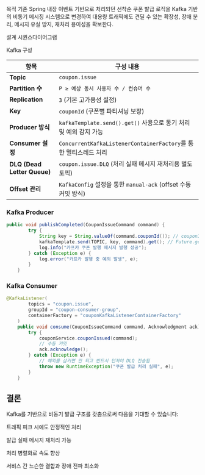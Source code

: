 목적
기존 Spring 내장 이벤트 기반으로 처리되던 선착순 쿠폰 발급 로직을 Kafka 기반의 비동기 메시징 시스템으로 변경하여 대용량 트래픽에도 견딜 수 있는 확장성, 장애 분리, 메시지 유실 방지, 재처리 용이성을 확보한다.


설계 시퀀스다이어그램



Kafka 구성

| 항목              | 구성 내용 |
|-------------------|-----------|
| **Topic**         | `coupon.issue` |
| **Partition 수**  | `P ≥ 예상 동시 사용자 수 / 컨슈머 수` |
| **Replication**   | `3` (기본 고가용성 설정) |
| **Key**           | `couponId` (쿠폰별 파티셔닝 보장) |
| **Producer 방식** | `kafkaTemplate.send().get()` 사용으로 동기 처리 및 예외 감지 가능 |
| **Consumer 설정** | `ConcurrentKafkaListenerContainerFactory`를 통한 멀티스레드 처리 |
| **DLQ (Dead Letter Queue)** | `coupon.issue.DLQ` (처리 실패 메시지 재처리용 별도 토픽) |
| **Offset 관리**   | `KafkaConfig` 설정을 통한 `manual-ack` (offset 수동 커밋 방식) |

### Kafka Producer
```java
public void publishCompleted(CouponIssueCommand command) {
        try {
            String key = String.valueOf(command.couponId()); // couponId 기준 파티션
            kafkaTemplate.send(TOPIC, key, command).get(); // Future.get()으로 대기
            log.info("카프카 쿠폰 발행 메시지 발행 성공");
        } catch (Exception e) {
            log.error("카프카 발행 중 예외 발생", e);
        }
    }
```
### Kafka Consumer
```java
@KafkaListener(
        topics = "coupon.issue",
        groupId = "coupon-consumer-group",
        containerFactory = "couponKafkaListenerContainerFactory"
    )
    public void consume(CouponIssueCommand command, Acknowledgment ack) {
        try {
            couponService.couponIssued(command);
            // 수동 커밋
            ack.acknowledge();
        } catch (Exception e) {
            // 예외를 삼키면 안 되고 반드시 던져야 DLQ 전송됨
            throw new RuntimeException("쿠폰 발급 처리 실패", e);
        }
    }
```

## 결론
Kafka를 기반으로 비동기 발급 구조를 갖춤으로써 다음을 기대할 수 있습니다:

트래픽 피크 시에도 안정적인 처리

발급 실패 메시지 재처리 가능

처리 병렬화로 속도 향상

서비스 간 느슨한 결합과 장애 전파 최소화

